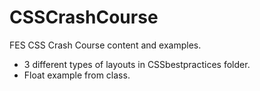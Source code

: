 # CSSCrashCourse

FES CSS Crash Course content and examples.

- 3 different types of layouts in CSSbestpractices folder.
- Float example from class.
